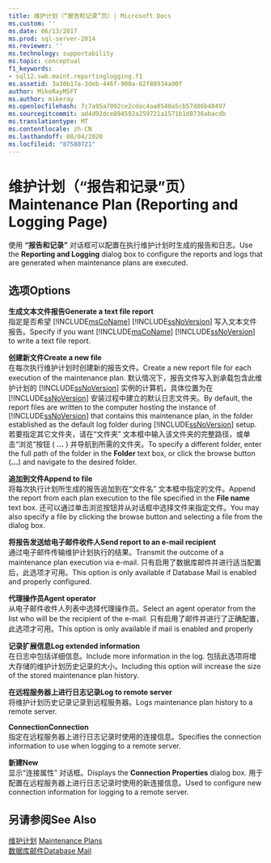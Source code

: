 ```yaml
---
title: 维护计划（“报告和记录”页）| Microsoft Docs
ms.custom: ''
ms.date: 06/13/2017
ms.prod: sql-server-2014
ms.reviewer: ''
ms.technology: supportability
ms.topic: conceptual
f1_keywords:
- sql12.swb.maint.reportinglogging.f1
ms.assetid: 3a30b17a-3deb-446f-900a-62f88934a90f
author: MikeRayMSFT
ms.author: mikeray
ms.openlocfilehash: 7c7a95a7092ce2cdac4aa0540a5cb57d86b48497
ms.sourcegitcommit: ad4d92dce894592a259721a1571b1d8736abacdb
ms.translationtype: MT
ms.contentlocale: zh-CN
ms.lasthandoff: 08/04/2020
ms.locfileid: "87580721"
---
```

# <a name="maintenance-plan-reporting-and-logging-page"></a><span data-ttu-id="f43fa-102">维护计划（“报告和记录”页）</span><span class="sxs-lookup"><span data-stu-id="f43fa-102">Maintenance Plan (Reporting and Logging Page)</span></span>
  <span data-ttu-id="f43fa-103">使用 **“报告和记录”** 对话框可以配置在执行维护计划时生成的报告和日志。</span><span class="sxs-lookup"><span data-stu-id="f43fa-103">Use the **Reporting and Logging** dialog box to configure the reports and logs that are generated when maintenance plans are executed.</span></span>  
  
## <a name="options"></a><span data-ttu-id="f43fa-104">选项</span><span class="sxs-lookup"><span data-stu-id="f43fa-104">Options</span></span>  
 <span data-ttu-id="f43fa-105">**生成文本文件报告**</span><span class="sxs-lookup"><span data-stu-id="f43fa-105">**Generate a text file report**</span></span>  
 <span data-ttu-id="f43fa-106">指定是否希望 [!INCLUDE[msCoName](../../includes/msconame-md.md)] [!INCLUDE[ssNoVersion](../../includes/ssnoversion-md.md)] 写入文本文件报告。</span><span class="sxs-lookup"><span data-stu-id="f43fa-106">Specify if you want [!INCLUDE[msCoName](../../includes/msconame-md.md)] [!INCLUDE[ssNoVersion](../../includes/ssnoversion-md.md)] to write a text file report.</span></span>  
  
 <span data-ttu-id="f43fa-107">**创建新文件**</span><span class="sxs-lookup"><span data-stu-id="f43fa-107">**Create a new file**</span></span>  
 <span data-ttu-id="f43fa-108">在每次执行维护计划时创建新的报告文件。</span><span class="sxs-lookup"><span data-stu-id="f43fa-108">Create a new report file for each execution of the maintenance plan.</span></span> <span data-ttu-id="f43fa-109">默认情况下，报告文件写入到承载包含此维护计划的 [!INCLUDE[ssNoVersion](../../includes/ssnoversion-md.md)] 实例的计算机，具体位置为在 [!INCLUDE[ssNoVersion](../../includes/ssnoversion-md.md)] 安装过程中建立的默认日志文件夹。</span><span class="sxs-lookup"><span data-stu-id="f43fa-109">By default, the report files are written to the computer hosting the instance of [!INCLUDE[ssNoVersion](../../includes/ssnoversion-md.md)] that contains this maintenance plan, in the folder established as the default log folder during [!INCLUDE[ssNoVersion](../../includes/ssnoversion-md.md)] setup.</span></span> <span data-ttu-id="f43fa-110">若要指定其它文件夹，请在“文件夹”  文本框中输入该文件夹的完整路径，或单击“浏览”按钮 ( **...** ) 并导航到所需的文件夹。</span><span class="sxs-lookup"><span data-stu-id="f43fa-110">To specify a different folder, enter the full path of the folder in the **Folder** text box, or click the browse button (**...**) and navigate to the desired folder.</span></span>  
  
 <span data-ttu-id="f43fa-111">**追加到文件**</span><span class="sxs-lookup"><span data-stu-id="f43fa-111">**Append to file**</span></span>  
 <span data-ttu-id="f43fa-112">将每次执行计划所生成的报告追加到在“文件名”  文本框中指定的文件。</span><span class="sxs-lookup"><span data-stu-id="f43fa-112">Append the report from each plan execution to the file specified in the **File name** text box.</span></span> <span data-ttu-id="f43fa-113">还可以通过单击浏览按钮并从对话框中选择文件来指定文件。</span><span class="sxs-lookup"><span data-stu-id="f43fa-113">You may also specify a file by clicking the browse button and selecting a file from the dialog box.</span></span>  
  
 <span data-ttu-id="f43fa-114">**将报告发送给电子邮件收件人**</span><span class="sxs-lookup"><span data-stu-id="f43fa-114">**Send report to an e-mail recipient**</span></span>  
 <span data-ttu-id="f43fa-115">通过电子邮件传输维护计划执行的结果。</span><span class="sxs-lookup"><span data-stu-id="f43fa-115">Transmit the outcome of a maintenance plan execution via e-mail.</span></span> <span data-ttu-id="f43fa-116">只有启用了数据库邮件并进行适当配置后，此选项才可用。</span><span class="sxs-lookup"><span data-stu-id="f43fa-116">This option is only available if Database Mail is enabled and properly configured.</span></span>  
  
 <span data-ttu-id="f43fa-117">**代理操作员**</span><span class="sxs-lookup"><span data-stu-id="f43fa-117">**Agent operator**</span></span>  
 <span data-ttu-id="f43fa-118">从电子邮件收件人列表中选择代理操作员。</span><span class="sxs-lookup"><span data-stu-id="f43fa-118">Select an agent operator from the list who will be the recipient of the e-mail.</span></span> <span data-ttu-id="f43fa-119">只有启用了邮件并进行了正确配置，此选项才可用。</span><span class="sxs-lookup"><span data-stu-id="f43fa-119">This option is only available if mail is enabled and properly</span></span>  
  
 <span data-ttu-id="f43fa-120">**记录扩展信息**</span><span class="sxs-lookup"><span data-stu-id="f43fa-120">**Log extended information**</span></span>  
 <span data-ttu-id="f43fa-121">在日志中包括详细信息。</span><span class="sxs-lookup"><span data-stu-id="f43fa-121">Include more information in the log.</span></span> <span data-ttu-id="f43fa-122">包括此选项将增大存储的维护计划历史记录的大小。</span><span class="sxs-lookup"><span data-stu-id="f43fa-122">Including this option will increase the size of the stored maintenance plan history.</span></span>  
  
 <span data-ttu-id="f43fa-123">**在远程服务器上进行日志记录**</span><span class="sxs-lookup"><span data-stu-id="f43fa-123">**Log to remote server**</span></span>  
 <span data-ttu-id="f43fa-124">将维护计划历史记录记录到远程服务器。</span><span class="sxs-lookup"><span data-stu-id="f43fa-124">Logs maintenance plan history to a remote server.</span></span>  
  
 <span data-ttu-id="f43fa-125">**Connection**</span><span class="sxs-lookup"><span data-stu-id="f43fa-125">**Connection**</span></span>  
 <span data-ttu-id="f43fa-126">指定在远程服务器上进行日志记录时使用的连接信息。</span><span class="sxs-lookup"><span data-stu-id="f43fa-126">Specifies the connection information to use when logging to a remote server.</span></span>  
  
 <span data-ttu-id="f43fa-127">**新建**</span><span class="sxs-lookup"><span data-stu-id="f43fa-127">**New**</span></span>  
 <span data-ttu-id="f43fa-128">显示“连接属性”  对话框。</span><span class="sxs-lookup"><span data-stu-id="f43fa-128">Displays the **Connection Properties** dialog box.</span></span> <span data-ttu-id="f43fa-129">用于配置在远程服务器上进行日志记录时使用的新连接信息。</span><span class="sxs-lookup"><span data-stu-id="f43fa-129">Used to configure new connection information for logging to a remote server.</span></span>  
  
## <a name="see-also"></a><span data-ttu-id="f43fa-130">另请参阅</span><span class="sxs-lookup"><span data-stu-id="f43fa-130">See Also</span></span>  
 <span data-ttu-id="f43fa-131">[维护计划](maintenance-plans.md) </span><span class="sxs-lookup"><span data-stu-id="f43fa-131">[Maintenance Plans](maintenance-plans.md) </span></span>  
 [<span data-ttu-id="f43fa-132">数据库邮件</span><span class="sxs-lookup"><span data-stu-id="f43fa-132">Database Mail</span></span>](../database-mail/database-mail.md)  
  
  
